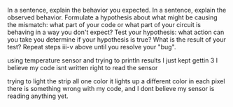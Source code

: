  In a sentence, explain the behavior you expected.
In a sentence, explain the observed behavior.
Formulate a hypothesis about what might be causing the mismatch: what part of your code or what part of your circuit is behaving in a way you don't expect?
Test your hypothesis: what action can you take you determine if your hypothesis is true?
What is the result of your test?
Repeat steps iii-v above until you resolve your "bug".



using temperature sensor and trying to println results
I just kept gettin 3
I believe my code isnt written right to read the sensor



trying to light the strip all one color
it lights up a different color in each pixel
there is something wrong with my code, and I dont believe my sensor is reading anything yet.
